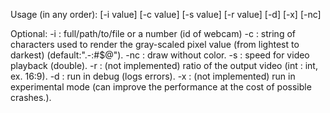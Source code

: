 Usage (in any order):
[-i value] [-c value] [-s value] [-r value] [-d] [-x] [-nc]

Optional:
-i :    full/path/to/file or a number (id of webcam)
-c :    string of characters used to render the gray-scaled pixel value (from lightest to darkest) (default:".-:#$@").
-nc :   draw without color.
-s :    speed for video playback (double).
-r :    (not implemented) ratio of the output video (int : int, ex. 16:9).
-d :    run in debug (logs errors).
-x :    (not implemented) run in experimental mode (can improve the performance at the cost of possible crashes.).
